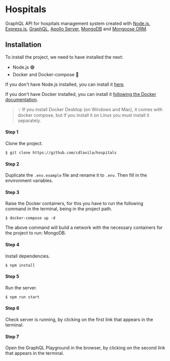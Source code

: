 # Hospitals
GraphQL API for hospitals management system created with [Node.js](https://nodejs.org/en/), [Express.js](https://expressjs.com/), [GraphQL](https://graphql.org/), [Apollo Server](https://www.apollographql.com/docs/apollo-server/), [MongoDB](https://www.mongodb.com/) and [Mongoose ORM](https://mongoosejs.com/).

## Installation
To install the project, we need to have installed the next:
- Node.js 🟢
- Docker and Docker-compose 🐋

If you don't have Node.js installed, you can install it [here](https://nodejs.org/es/).

If you don't have Docker installed, you can install it [following the Docker documentation](https://docs.docker.com/engine/install/).

<blockquote>
<span>
💡
</span>
<span>
If you install Docker Desktop (on Windows and Mac), it comes with docker compose, but if you install it on Linux you must install it separately.
</span>
</blockquote>


#### Step 1
Clone the project.
```
$ git clone https://github.com/cdlavila/hospitals
```

#### Step 2
Duplicate the `.env.example` file and rename it to `.env`. Then fill in the environment variables.

#### Step 3
Raise the Docker containers, for this you have to run the following command in the terminal, being in the project path.
```
$ docker-compose up -d
```
The above command will build a network with the necessary containers for the project to run: MongoDB.

#### Step 4
Install dependencies.
```
$ npm install
```

#### Step 5
Run the server.

```
$ npm run start
```

#### Step 6
Check server is running, by clicking on the first link that appears in the terminal.

#### Step 7
Open the GraphQL Playground in the browser, by clicking on the second link that appears in the terminal.
